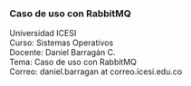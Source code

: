 ### Caso de uso con RabbitMQ
Universidad ICESI  
Curso: Sistemas Operativos  
Docente: Daniel Barragán C.  
Tema: Caso de uso con RabbitMQ  
Correo: daniel.barragan at correo.icesi.edu.co
